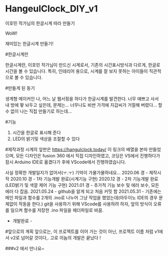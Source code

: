 # HangeulClock_DIY_v1
이호민 작가님의 한글시계 따라 만들기

WoW!

재미있는 한글시계 만들기!

#한글시계란

한글시계란, 이호민 작가님이 만드신 시계로서, 기존의 시간표시방식과 다르게, 한글로 시간을 볼 수 있습니다.
특히, 인테리어 용으로, 시계를 잘 보지 못하는 아이들이 직관적으로 볼 수 있습니다.

#만들게 된 동기

생계형 메이커인 나, 어느 날 웹서핑을 하다가 한글시계를 발견한다. 너무 얘쁘고 사서 내 방에 뙇 놔두고 싶은데, 문제는...
너무나도 비싼 가걱에 지갑씨가 거절해 버렸다...
할 수 없이 나는 직접 만들기로 하는데...

#기능
1. 시간을 한글로 표시해 준다
2. LED의 밝기및 색상을 조절할 수 있다

#제작과정
시계의 앞판은 https://hangulclock.today/ 이 링크의 배열을 본따 만들었으며, 모든 디자인은 fusion 360 에서 직접 디자인하였고, 코딩은 VS에서 진행하다가 잠시 Arduino IDE로 옮겼다가 후에 VScode에서 진행하였습니다.

사실 정확한 개발일지가 없어서(ㅜ.ㅜ) 기억이 가물가물하네요...
2020.06 경 - 제작시작
2020.10 경 - 1차 기능개발 완료(시계기능 구현)
2020.12 경 - 2차 기능개발 완료(LED밝기 및 색깔 제어 기능 구현)
2021.01 경 - 추가적 기능 보수 및 에러 보수, 모든 에러 다 잡음.
2021.05.24 - github을 알게 되고 처음 커밋 함
2021.05.31 - 기존에는 메인 파일과 함수를 2개의 .ino로 나누어 그냥 작업을 했었는데(아두이노 IDE의 경우 문제없이 작동을 한다.) git을 사용하기 위해 VScode를 사용하려 하자, 앞의 방식이 오류를 일으켜 함수를 저장한 .ino 파일을 헤더파일로 바꿈.
 - 개발완료 -

#앞으로의 계획
앞으로는, 이 프로젝트를 이어 가는 것이 아닌, 프로젝트 이름 처럼 v1에서 v2로 넘어갈 것이다,.
고로 이놈의 개발은 끝났다 ! 

###v2 에서 만나요~
